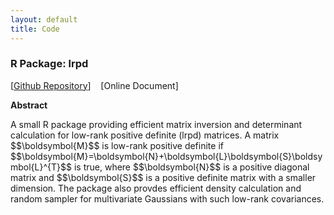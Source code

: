 ```yaml
---
layout: default
title: Code
---
```


<div id="pub-container">

<!-- lrpd -->
<div class="pub-main">
<h3>R Package: lrpd</h3>
<p>[<a href="https://github.com/ericyewang/R-Package-lrpd">Github Repository</a>]&nbsp;&nbsp;&nbsp; [Online Document]&nbsp;&nbsp;&nbsp;</p>

<div class="pub-sub">
<p><b>Abstract</b></p>
<p>A small R package providing efficient matrix inversion and determinant calculation for low-rank positive definite (lrpd) matrices. A matrix $$\boldsymbol{M}$$ is low-rank positive definite if $$\boldsymbol{M}=\boldsymbol{N}+\boldsymbol{L}\boldsymbol{S}\boldsymbol{L}^{T}$$ is true, where $$\boldsymbol{N}$$ is a positive diagonal matrix and $$\boldsymbol{S}$$ is a positive definite matrix with a smaller dimension. The package also provdes efficient density calculation and random sampler for multivariate Gaussians with such low-rank covariances.</p>
</div>
</div>

<!-- A new one below -->

</div>
